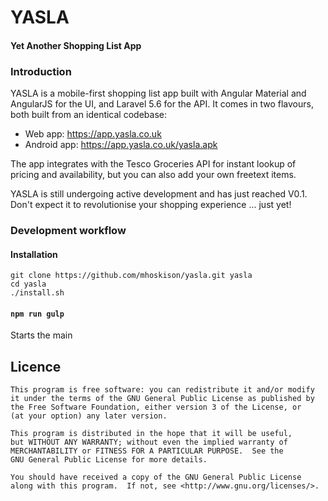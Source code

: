 # YASLA
#### Yet Another Shopping List App

### Introduction
YASLA is a mobile-first shopping list app built with Angular Material and AngularJS 
for the UI, and Laravel 5.6 for the API. It comes in two flavours, both built from an identical
codebase:

* Web app: https://app.yasla.co.uk
* Android app: https://app.yasla.co.uk/yasla.apk 

The app integrates with the Tesco Groceries API for instant lookup of pricing and availability, 
but you can also add your own freetext items.

YASLA is still undergoing active development and has just reached V0.1. 
Don't expect it to revolutionise your shopping experience ... just yet!

### Development workflow

####    Installation
```
git clone https://github.com/mhoskison/yasla.git yasla
cd yasla
./install.sh
```

#### ```npm run gulp```

Starts the main 


## Licence
    This program is free software: you can redistribute it and/or modify
    it under the terms of the GNU General Public License as published by
    the Free Software Foundation, either version 3 of the License, or
    (at your option) any later version.

    This program is distributed in the hope that it will be useful,
    but WITHOUT ANY WARRANTY; without even the implied warranty of
    MERCHANTABILITY or FITNESS FOR A PARTICULAR PURPOSE.  See the
    GNU General Public License for more details.

    You should have received a copy of the GNU General Public License
    along with this program.  If not, see <http://www.gnu.org/licenses/>.